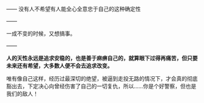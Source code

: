 ——
没有人不希望有人能全心全意忠于自己的这种确定性

——

一成不变的时候，又想搞事。

——

**人的天性永远是追求安稳的，也是善于麻痹自己的，就算眼下过得再痛苦，但只要未来还有希望，大多数人便不会去追求改变。**

唯有像自己这样，经历过最深切的绝望，被逼到走投无路的情况下，才会真的彻底豁出去，下定决心向曾经伤害了自己的一切复仇，所以……你是个好警察，但也是我们的敌人！

